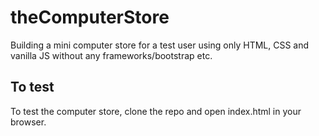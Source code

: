 # theComputerStore
Building a mini computer store for a test user using only HTML, CSS and vanilla JS without any frameworks/bootstrap etc.

## To test
To test the computer store, clone the repo and open index.html in your browser.


